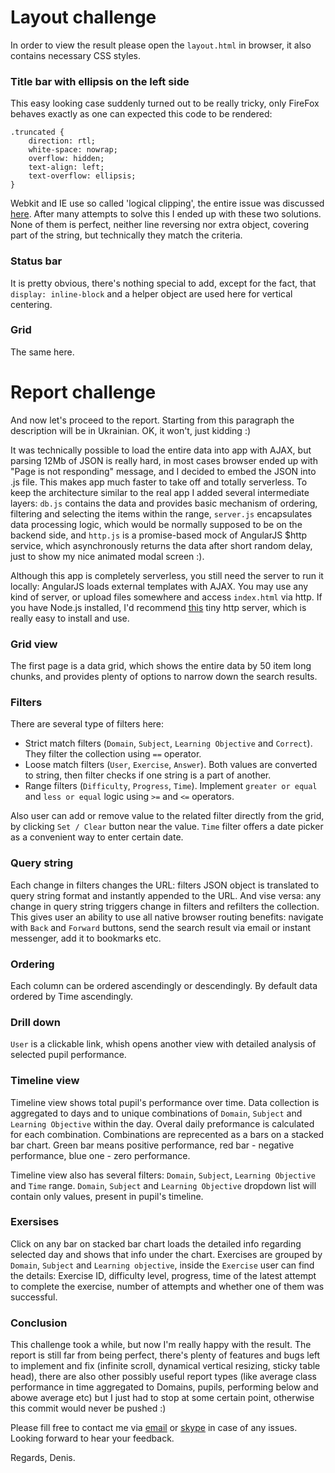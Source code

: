 Layout challenge
================

In order to view the result please open the `layout.html` in browser, it also contains necessary CSS styles.

### Title bar with ellipsis on the left side

This easy looking case suddenly turned out to be really tricky, only FireFox behaves exactly as one can expected this code to be rendered:
```
.truncated {
	direction: rtl;
	white-space: nowrap;
	overflow: hidden;
	text-align: left;
	text-overflow: ellipsis;
}
```
Webkit and IE use so called 'logical clipping', the entire issue was discussed [here](https://code.google.com/p/chromium/issues/detail?id=155836). After many attempts to solve this I ended up with these two solutions. None of them is perfect, neither line reversing nor extra object, covering part of the string, but technically they match the criteria.

### Status bar

It is pretty obvious, there's nothing special to add, except for the fact, that `display: inline-block` and a helper object are used here for vertical centering.

### Grid

The same here.

Report challenge
================

And now let's proceed to the report. Starting from this paragraph the description will be in Ukrainian. OK, it won't, just kidding :)

It was technically possible to load the entire data into app with AJAX, but parsing 12Mb of JSON is really hard, in most cases browser ended up with "Page is not responding" message, and I decided to embed the JSON into .js file. This makes app much faster to take off and totally serverless. To keep the architecture similar to the real app I added several intermediate layers: `db.js` contains the data and provides basic mechanism of ordering, filtering and selecting the items within the range, `server.js` encapsulates data processing logic, which would be normally supposed to be on the backend side, and `http.js` is a promise-based mock of AngularJS $http service, which asynchronously returns the data after short random delay, just to show my nice animated modal screen :).

Although this app is completely serverless, you still need the server to run it locally: AngularJS loads external templates with AJAX. You may use any kind of server, or upload files somewhere and access `index.html` via http. If you have Node.js installed, I'd recommend [this](https://www.npmjs.com/package/http-server) tiny http server, which is really easy to install and use.

### Grid view

The first page is a data grid, which shows the entire data by 50 item long chunks, and provides plenty of options to narrow down the search results.

### Filters

There are several type of filters here:
- Strict match filters (`Domain`, `Subject`, `Learning Objective` and `Correct`). They filter the collection using `==` operator.
- Loose match filters (`User`, `Exercise`, `Answer`). Both values are converted to string, then filter checks if one string is a part of another.
- Range filters (`Difficulty`, `Progress`, `Time`). Implement `greater or equal` and `less or equal` logic using `>=` and `<=` operators.

Also user can add or remove value to the related filter directly from the grid, by clicking `Set / Clear` button near the value. `Time` filter offers a date picker as a convenient way to enter certain date.

### Query string

Each change in filters changes the URL: filters JSON object is translated to query string format and instantly appended to the URL. And vise versa: any change in query string triggers change in filters and refilters the collection. This gives user an ability to use all native browser routing benefits: navigate with `Back` and `Forward` buttons, send the search result via email or instant messenger, add it to bookmarks etc.

### Ordering

Each column can be ordered ascendingly or descendingly. By default data ordered by Time ascendingly.

### Drill down

`User` is a clickable link, whish opens another view with detailed analysis of selected pupil performance.

### Timeline view

Timeline view shows total pupil's performance over time. Data collection is aggregated to days and to unique combinations of `Domain`, `Subject` and `Learning Objective` within the day. Overal daily preformance is calculated for each combination. Combinations are reprecented as a bars on a stacked bar chart. Green bar means positive performance, red bar - negative performance, blue one - zero performance.

Timeline view also has several filters: `Domain`, `Subject`, `Learning Objective` and `Time` range. `Domain`, `Subject` and `Learning Objective` dropdown list will contain only values, present in pupil's timeline.

### Exersises

Click on any bar on stacked bar chart loads the detailed info regarding selected day and shows that info under the chart. Exercises are grouped by `Domain`, `Subject` and `Learning objective`, inside the `Exercise` user can find the details: Exercise ID, difficulty level, progress, time of the latest attempt to complete the exercise, number of attempts and whether one of them was successful.

### Conclusion

This challenge took a while, but now I'm really happy with the result. The report is still far from being perfect, there's plenty of features and bugs left to implement and fix (infinite scroll, dynamical vertical resizing, sticky table head), there are also other possibly useful report types (like average class performance in time aggregated to Domains, pupils, performing below and abowe average etc) but I just had to stop at some certain point, otherwise this commit would never be pushed :)

Please fill free to contact me via [email](mailto:mamrak@gmail.com) or [skype](skype:mamrak?call) in case of any issues. Looking forward to hear your feedback.

Regards,
Denis.